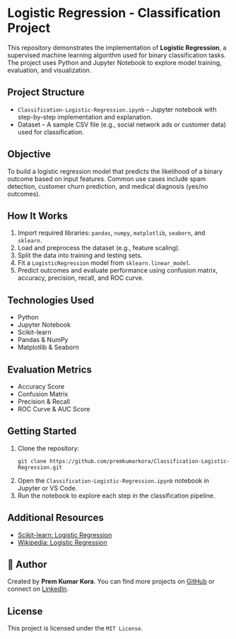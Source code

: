 <h1>Logistic Regression - Classification Project</h1>

<p>
  This repository demonstrates the implementation of <strong>Logistic Regression</strong>, a supervised machine learning algorithm used for binary classification tasks. The project uses Python and Jupyter Notebook to explore model training, evaluation, and visualization.
</p>

<h2>Project Structure</h2>
<ul>
  <li><code>Classification-Logistic-Regression.ipynb</code> – Jupyter notebook with step-by-step implementation and explanation.</li>
  <li>Dataset – A sample CSV file (e.g., social network ads or customer data) used for classification.</li>
</ul>

<h2>Objective</h2>
<p>
  To build a logistic regression model that predicts the likelihood of a binary outcome based on input features. Common use cases include spam detection, customer churn prediction, and medical diagnosis (yes/no outcomes).
</p>

<h2>How It Works</h2>
<ol>
  <li>Import required libraries: <code>pandas</code>, <code>numpy</code>, <code>matplotlib</code>, <code>seaborn</code>, and <code>sklearn</code>.</li>
  <li>Load and preprocess the dataset (e.g., feature scaling).</li>
  <li>Split the data into training and testing sets.</li>
  <li>Fit a <code>LogisticRegression</code> model from <code>sklearn.linear_model</code>.</li>
  <li>Predict outcomes and evaluate performance using confusion matrix, accuracy, precision, recall, and ROC curve.</li>
</ol>

<h2>Technologies Used</h2>
<ul>
  <li>Python</li>
  <li>Jupyter Notebook</li>
  <li>Scikit-learn</li>
  <li>Pandas & NumPy</li>
  <li>Matplotlib & Seaborn</li>
</ul>

<h2>Evaluation Metrics</h2>
<ul>
  <li>Accuracy Score</li>
  <li>Confusion Matrix</li>
  <li>Precision & Recall</li>
  <li>ROC Curve & AUC Score</li>
</ul>

<h2>Getting Started</h2>
<ol>
  <li>Clone the repository:
    <pre><code>git clone https://github.com/premkumarkora/Classification-Logistic-Regression.git</code></pre>
  </li>
  <li>Open the <code>Classification-Logistic-Regression.ipynb</code> notebook in Jupyter or VS Code.</li>
  <li>Run the notebook to explore each step in the classification pipeline.</li>
</ol>

<h2>Additional Resources</h2>
<ul>
  <li><a href="https://scikit-learn.org/stable/modules/generated/sklearn.linear_model.LogisticRegression.html" target="_blank">Scikit-learn: Logistic Regression</a></li>
  <li><a href="https://en.wikipedia.org/wiki/Logistic_regression" target="_blank">Wikipedia: Logistic Regression</a></li>
</ul>

<h2>👤 Author</h2>
<p>
  Created by <strong>Prem Kumar Kora</strong>. You can find more projects on <a href="https://github.com/premkumarkora" target="_blank">GitHub</a> or connect on <a href="https://www.linkedin.com/in/premkumarkora" target="_blank">LinkedIn</a>.
</p>

<h2>License</h2>
<p>
  This project is licensed under the <code>MIT License</code>.
</p>
